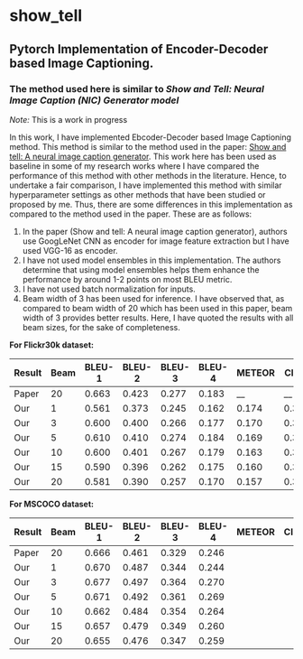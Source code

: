 # show_tell
## Pytorch Implementation of Encoder-Decoder based Image Captioning. 
### The method used here is similar to _Show and Tell: Neural Image Caption (NIC) Generator model_

*Note:* This is a work in progress

In this work, I have implemented Ebcoder-Decoder based Image Captioning method. This method is similar to the method used in the paper: [Show and tell: A neural image caption generator](https://www.cv-foundation.org/openaccess/content_cvpr_2015/html/Vinyals_Show_and_Tell_2015_CVPR_paper.html). This work here has been used as baseline in some of my research works where I have compared the performance of this method with other methods in the literature. Hence, to undertake a fair comparison, I have implemented this method with similar hyperparameter settings as other methods that have been studied or proposed by me. 
Thus, there are some differences in this implementation as compared to the method used in the paper. These are as follows:
1. In the paper (Show and tell: A neural image caption generator), authors use GoogLeNet CNN as encoder for image feature extraction but I have used VGG-16 as encoder.
1. I have not used model ensembles in this implementation. The authors determine that using model ensembles helps them enhance the performance by around 1-2 points on most BLEU metric.
1. I have not used batch normalization for inputs. 
1. Beam width of 3 has been used for inference. I have observed that, as compared to beam width of 20 which has been used in this paper, beam width of 3 provides better results. Here, I have quoted the results with all beam sizes, for the sake of completeness.

**For Flickr30k dataset:**

|Result |Beam | BLEU-1 | BLEU-2 | BLEU-3| BLEU-4| METEOR | CIDEr | SPICE | ROUGE-L |
|---|---|---|---|---|---|---|---|---|---|
|Paper | 20 | 0.663 | 0.423 | 0.277 | 0.183 | __ | __ | __ | __ |
|Our | 1 | 0.561 | 0.373 | 0.245 | 0.162 | 0.174 | 0.323 | 0.114 | 0.410 |
|Our | 3 | 0.600 | 0.400 | 0.266 | 0.177 | 0.170 | 0.354 | 0.113 | 0.415 |
|Our | 5 | 0.610 | 0.410 | 0.274 | 0.184 | 0.169 | 0.363 | 0.114 | 0.416 |
|Our | 10 | 0.600 | 0.401 | 0.267 | 0.179 | 0.163 | 0.350 | 0.108 | 0.409 |
|Our | 15 | 0.590 | 0.396 | 0.262 | 0.175 | 0.160 | 0.352 | 0.106 | 0.405 |
|Our | 20 | 0.581 | 0.390 | 0.257 | 0.170 | 0.157 | 0.347 | 0.103 | 0.401 |

**For MSCOCO dataset:**

|Result |Beam | BLEU-1 | BLEU-2 | BLEU-3| BLEU-4| METEOR | CIDEr | SPICE | ROUGE-L |
|---|---|---|---|---|---|---|---|---|---|
|Paper | 20 | 0.666 | 0.461 | 0.329 | 0.246 |  |  |  |  |
|Our | 1 | 0.670 | 0.487 | 0.344 | 0.244 |  |  |  |  |
|Our | 3 | 0.677 | 0.497 | 0.364 | 0.270 |  |  |  |  |
|Our | 5 | 0.671 | 0.492 | 0.361 | 0.269 |  |  |  |  |
|Our | 10 | 0.662 | 0.484 | 0.354 | 0.264 |  |  |  |  |
|Our | 15 | 0.657 | 0.479 | 0.349 | 0.260 |  |  |  |  |
|Our | 20 | 0.655 | 0.476 | 0.347 | 0.259 |  |  |  |  |



